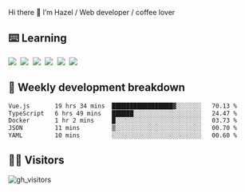 
Hi there 👋 I’m Hazel / Web developer / coffee lover

## ⌨️ Learning

<samp>
 <a href="https://github.com/vuejs/core"><img src="https://api.iconify.design/logos:vue.svg" /></a>
  <a href="https://github.com/vuejs/core"><img src="https://api.iconify.design/logos:react.svg" /></a>
  <a href="https://github.com/solidjs/solid"><img src="https://api.iconify.design/logos:solidjs.svg" /></a>
  <a href="https://github.com/vitejs/vite"><img src="https://api.iconify.design/logos:vitejs.svg" /></a>
  <a href="https://github.com/microsoft/TypeScript"><img src="https://api.iconify.design/logos:typescript-icon.svg" /></a> 
  <a href="https://github.com/unocss/unocss"><img src="https://api.iconify.design/logos:unocss.svg" /></a>
  

</samp>


## 🦀 Weekly development breakdown

<!--START_SECTION:waka-->

```txt
Vue.js       19 hrs 34 mins  █████████████████▓░░░░░░░   70.13 %
TypeScript   6 hrs 49 mins   ██████░░░░░░░░░░░░░░░░░░░   24.47 %
Docker       1 hr 2 mins     █░░░░░░░░░░░░░░░░░░░░░░░░   03.73 %
JSON         11 mins         ▒░░░░░░░░░░░░░░░░░░░░░░░░   00.70 %
YAML         10 mins         ░░░░░░░░░░░░░░░░░░░░░░░░░   00.60 %
```

<!--END_SECTION:waka-->
## 👬🏻 Visitors

![gh_visitors](https://profile-counter.glitch.me/Hazel-Lin/count.svg)

